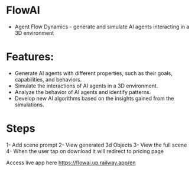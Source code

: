 # FlowAI
- Agent Flow Dynamics - generate and simulate AI agents interacting in a 3D environment

# Features:
- Generate AI agents with different properties, such as their goals, capabilities, and behaviors.
- Simulate the interactions of AI agents in a 3D environment.
- Analyze the behavior of AI agents and identify patterns.
- Develop new AI algorithms based on the insights gained from the simulations.

# Steps
1- Add scene prompt
2- View generated 3d Objects
3- View the full scene
4- When the user tap on download it will redirect to pricing page

Access live app here 
https://flowai.up.railway.app/en
